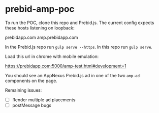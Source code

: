 # prebid-amp-poc

To run the POC, clone this repo and Prebid.js. The current config expects these
hosts listening on loopback:

prebidapp.com
amp.prebidapp.com

In the Prebid.js repo run `gulp serve --https`.  In this repo run `gulp serve`.

Load this url in chrome with mobile emulation:

https://prebidapp.com:5000/amp-test.html#development=1

You should see an AppNexus Prebid.js ad in one of the two `amp-ad` components on the page.

Remaining issues:
-[ ] Render multiple ad placements
-[ ] postMessage bugs
